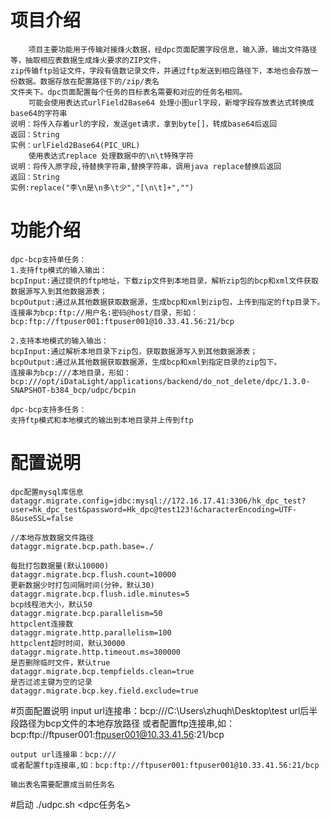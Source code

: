 # 项目介绍
        项目主要功能用于传输对接烽火数据，经dpc页面配置字段信息，输入源，输出文件路径等，抽取相应表数据生成烽火要求的ZIP文件，
    zip传输ftp验证文件，字段有值数记录文件，并通过ftp发送到相应路径下，本地也会存放一份数据。数据存放在配置路径下的/zip/表名
    文件夹下。dpc页面配置每个任务的目标表名需要和对应的任务名相同。
        可能会使用表达式urlField2Base64 处理小图url字段，新增字段存放表达式转换成base64的字符串
    说明：将传入存着url的字段，发送get请求，拿到byte[]，转成base64后返回
    返回：String
    实例：urlField2Base64(PIC_URL)
        使用表达式replace 处理数据中的\n\t特殊字符
    说明：将传入原字段,待替换字符串,替换字符串，调用java replace替换后返回
    返回：String
    实例:replace("李\n是\n多\t少","[\n\t]+","")

# 功能介绍
    dpc-bcp支持单任务：
    1.支持ftp模式的输入输出：
    bcpInput:通过提供的ftp地址，下载zip文件到本地目录，解析zip包的bcp和xml文件获取数据源写入到其他数据源表；
    bcpOutput:通过从其他数据获取数据源，生成bcp和xml到zip包，上传到指定的ftp目录下。
    连接串为bcp:ftp://用户名:密码@host/目录，形如：bcp:ftp://ftpuser001:ftpuser001@10.33.41.56:21/bcp

    2.支持本地模式的输入输出：
    bcpInput:通过解析本地目录下zip包，获取数据源写入到其他数据源表；
    bcpOutput:通过从其他数据获取数据源，生成bcp和xml到指定目录的zip包下。
    连接串为bcp:///本地目录，形如：bcp:///opt/iDataLight/applications/backend/do_not_delete/dpc/1.3.0-SNAPSHOT-b384_bcp/udpc/bcpin

    dpc-bcp支持多任务：
    支持ftp模式和本地模式的输出到本地目录并上传到ftp
    

# 配置说明
    dpc配置mysql库信息
    dataggr.migrate.config=jdbc:mysql://172.16.17.41:3306/hk_dpc_test?user=hk_dpc_test&password=Hk_dpc@test123!&characterEncoding=UTF-8&useSSL=false
    
    //本地存放数据文件路径
    dataggr.migrate.bcp.path.base=./

    每批打包数据量(默认10000)
    dataggr.migrate.bcp.flush.count=10000
    更新数据少时打包间隔时间(分钟，默认30)
    dataggr.migrate.bcp.flush.idle.minutes=5
    bcp线程池大小，默认50
    dataggr.migrate.bcp.parallelism=50
    httpclent连接数
    dataggr.migrate.http.parallelism=100
    httpclent超时时间，默认30000
    dataggr.migrate.http.timeout.ms=300000
    是否删除临时文件，默认true
    dataggr.migrate.bcp.tempfields.clean=true
    是否过滤主键为空的记录
    dataggr.migrate.bcp.key.field.exclude=true
    
#页面配置说明
    input url连接串：bcp:///C:\Users\zhuqh\Desktop\test
    url后半段路径为bcp文件的本地存放路径
    或者配置ftp连接串,如：bcp:ftp://ftpuser001:ftpuser001@10.33.41.56:21/bcp

    output url连接串：bcp:///
    或者配置ftp连接串,如：bcp:ftp://ftpuser001:ftpuser001@10.33.41.56:21/bcp

    输出表名需要配置成当前任务名
    
#启动
    ./udpc.sh <dpc任务名>

